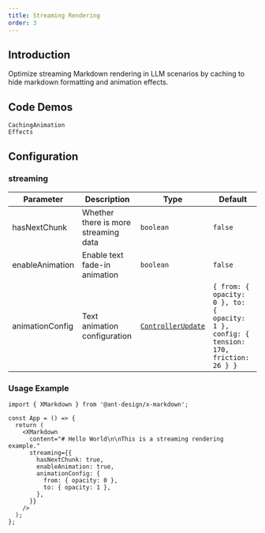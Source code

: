 ```yaml
---
title: Streaming Rendering
order: 3
---
```


## Introduction

Optimize streaming Markdown rendering in LLM scenarios by caching to hide markdown formatting and animation effects.

## Code Demos

<!-- prettier-ignore -->
<!-- <code src="./demo/streaming/typing.tsx" description="Rendering with `Bubble`">Typing Effect</code> -->

<code src="./demo/streaming/format.tsx" description="Hide Markdown formatting through caching">Caching</code><code src="./demo/streaming/animation.tsx">Animation Effects</code>

## Configuration

### streaming

| Parameter | Description | Type | Default |
| --- | --- | --- | --- |
| hasNextChunk | Whether there is more streaming data | `boolean` | `false` |
| enableAnimation | Enable text fade-in animation | `boolean` | `false` |
| animationConfig | Text animation configuration | [`ControllerUpdate`](https://react-spring.dev/docs/typescript#controllerupdate) | `{ from: { opacity: 0 }, to: { opacity: 1 }, config: { tension: 170, friction: 26 } }` |

### Usage Example

```tsx
import { XMarkdown } from '@ant-design/x-markdown';

const App = () => {
  return (
    <XMarkdown
      content="# Hello World\n\nThis is a streaming rendering example."
      streaming={{
        hasNextChunk: true,
        enableAnimation: true,
        animationConfig: {
          from: { opacity: 0 },
          to: { opacity: 1 },
        },
      }}
    />
  );
};
```

